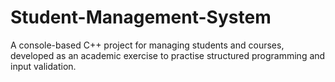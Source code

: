 # Student-Management-System
A console-based C++ project for managing students and courses, developed as an academic exercise to practise structured programming and input validation.

